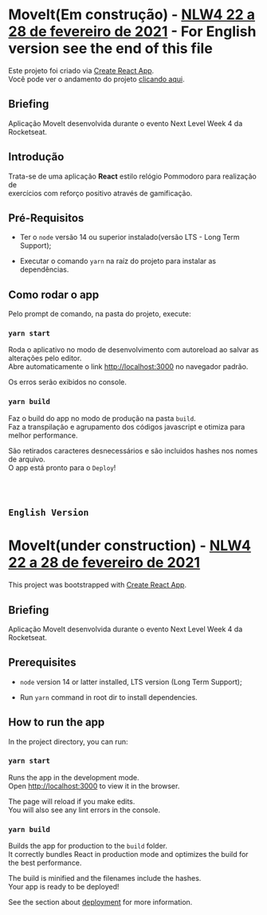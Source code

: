 # MoveIt(Em construção) - [NLW4 22 a 28 de fevereiro de 2021](https://nextlevelweek.com/) - For English version see the end of this file

Este projeto foi criado via [Create React App](https://github.com/facebook/create-react-app).  
Você pode ver o andamento do projeto [clicando aqui](http://thomasvieira-moveit-nlw4.herokuapp.com/).  


## Briefing
Aplicação MoveIt desenvolvida durante o evento Next Level Week 4 da Rocketseat.


## Introdução

Trata-se de uma aplicação **React** estilo relógio Pommodoro para realização de   
exercícios com reforço positivo através de gamificação.


## Pré-Requisitos

*  Ter o `node` versão 14 ou superior instalado(versão LTS - Long Term Support);

*  Executar o comando `yarn` na raíz do projeto para instalar as dependências.



## Como rodar o app

Pelo prompt de comando, na pasta do projeto, execute:


### `yarn start`

Roda o aplicativo no modo de desenvolvimento com autoreload ao salvar as alterações pelo editor.\
Abre automaticamente o link [http://localhost:3000](http://localhost:3000) no navegador padrão.

Os erros serão exibidos no console.


### `yarn build`

Faz o build do app no modo de produção na pasta `build`.\
Faz a transpilação e agrupamento dos códigos javascript e otimiza para melhor performance.

São retirados caracteres desnecessários e são incluidos hashes nos nomes de arquivo.\
O app está pronto para o `Deploy`!


` `  
` `  
## `English Version `

# MoveIt(under construction) - [NLW4 22 a 28 de fevereiro de 2021](https://nextlevelweek.com/)

This project was bootstrapped with [Create React App](https://github.com/facebook/create-react-app).


## Briefing
Aplicação MoveIt desenvolvida durante o evento Next Level Week 4 da Rocketseat.


## Prerequisites

*  `node` version 14 or latter installed, LTS version (Long Term Support);

*  Run `yarn` command in root dir to install dependencies.



## How to run the app

In the project directory, you can run:


### `yarn start`

Runs the app in the development mode.\
Open [http://localhost:3000](http://localhost:3000) to view it in the browser.

The page will reload if you make edits.\
You will also see any lint errors in the console.


### `yarn build`

Builds the app for production to the `build` folder.\
It correctly bundles React in production mode and optimizes the build for the best performance.

The build is minified and the filenames include the hashes.\
Your app is ready to be deployed!

See the section about [deployment](https://facebook.github.io/create-react-app/docs/deployment) for more information.

